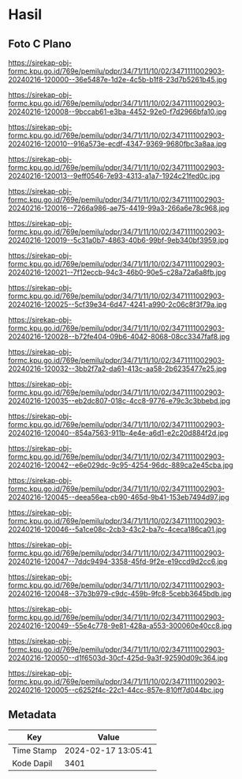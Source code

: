 # Hasil

## Foto C Plano

https://sirekap-obj-formc.kpu.go.id/769e/pemilu/pdpr/34/71/11/10/02/3471111002903-20240216-120000--36e5487e-1d2e-4c5b-b1f8-23d7b5261b45.jpg

https://sirekap-obj-formc.kpu.go.id/769e/pemilu/pdpr/34/71/11/10/02/3471111002903-20240216-120008--9bccab61-e3ba-4452-92e0-f7d2966bfa10.jpg

https://sirekap-obj-formc.kpu.go.id/769e/pemilu/pdpr/34/71/11/10/02/3471111002903-20240216-120010--916a573e-ecdf-4347-9369-9680fbc3a8aa.jpg

https://sirekap-obj-formc.kpu.go.id/769e/pemilu/pdpr/34/71/11/10/02/3471111002903-20240216-120013--9eff0546-7e93-4313-a1a7-1924c21fed0c.jpg

https://sirekap-obj-formc.kpu.go.id/769e/pemilu/pdpr/34/71/11/10/02/3471111002903-20240216-120016--7266a986-ae75-4419-99a3-266a6e78c968.jpg

https://sirekap-obj-formc.kpu.go.id/769e/pemilu/pdpr/34/71/11/10/02/3471111002903-20240216-120019--5c31a0b7-4863-40b6-99bf-9eb340bf3959.jpg

https://sirekap-obj-formc.kpu.go.id/769e/pemilu/pdpr/34/71/11/10/02/3471111002903-20240216-120021--7f12eccb-94c3-46b0-90e5-c28a72a6a8fb.jpg

https://sirekap-obj-formc.kpu.go.id/769e/pemilu/pdpr/34/71/11/10/02/3471111002903-20240216-120025--5cf39e34-6d47-4241-a990-2c06c8f3f79a.jpg

https://sirekap-obj-formc.kpu.go.id/769e/pemilu/pdpr/34/71/11/10/02/3471111002903-20240216-120028--b72fe404-09b6-4042-8068-08cc3347faf8.jpg

https://sirekap-obj-formc.kpu.go.id/769e/pemilu/pdpr/34/71/11/10/02/3471111002903-20240216-120032--3bb2f7a2-da61-413c-aa58-2b6235477e25.jpg

https://sirekap-obj-formc.kpu.go.id/769e/pemilu/pdpr/34/71/11/10/02/3471111002903-20240216-120035--eb2dc807-018c-4cc8-9776-e79c3c3bbebd.jpg

https://sirekap-obj-formc.kpu.go.id/769e/pemilu/pdpr/34/71/11/10/02/3471111002903-20240216-120040--854a7563-911b-4e4e-a6d1-e2c20d884f2d.jpg

https://sirekap-obj-formc.kpu.go.id/769e/pemilu/pdpr/34/71/11/10/02/3471111002903-20240216-120042--e6e029dc-9c95-4254-96dc-889ca2e45cba.jpg

https://sirekap-obj-formc.kpu.go.id/769e/pemilu/pdpr/34/71/11/10/02/3471111002903-20240216-120045--deea56ea-cb90-465d-9b41-153eb7494d97.jpg

https://sirekap-obj-formc.kpu.go.id/769e/pemilu/pdpr/34/71/11/10/02/3471111002903-20240216-120046--5a1ce08c-2cb3-43c2-ba7c-4ceca186ca01.jpg

https://sirekap-obj-formc.kpu.go.id/769e/pemilu/pdpr/34/71/11/10/02/3471111002903-20240216-120047--7ddc9494-3358-45fd-9f2e-e19ccd9d2cc6.jpg

https://sirekap-obj-formc.kpu.go.id/769e/pemilu/pdpr/34/71/11/10/02/3471111002903-20240216-120048--37b3b979-c9dc-459b-9fc8-5cebb3645bdb.jpg

https://sirekap-obj-formc.kpu.go.id/769e/pemilu/pdpr/34/71/11/10/02/3471111002903-20240216-120049--55e4c778-9e81-428a-a553-300060e40cc8.jpg

https://sirekap-obj-formc.kpu.go.id/769e/pemilu/pdpr/34/71/11/10/02/3471111002903-20240216-120050--d1f6503d-30cf-425d-9a3f-92590d09c364.jpg

https://sirekap-obj-formc.kpu.go.id/769e/pemilu/pdpr/34/71/11/10/02/3471111002903-20240216-120005--c6252f4c-22c1-44cc-857e-810ff7d044bc.jpg


## Metadata

| Key        | Value               |
| ---------- | ------------------- |
| Time Stamp | 2024-02-17 13:05:41 |
| Kode Dapil | 3401                |




